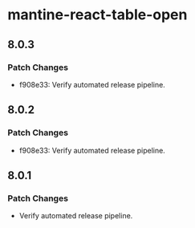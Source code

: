 # mantine-react-table-open

## 8.0.3

### Patch Changes

- f908e33: Verify automated release pipeline.

## 8.0.2

### Patch Changes

- f908e33: Verify automated release pipeline.

## 8.0.1

### Patch Changes

- Verify automated release pipeline.
